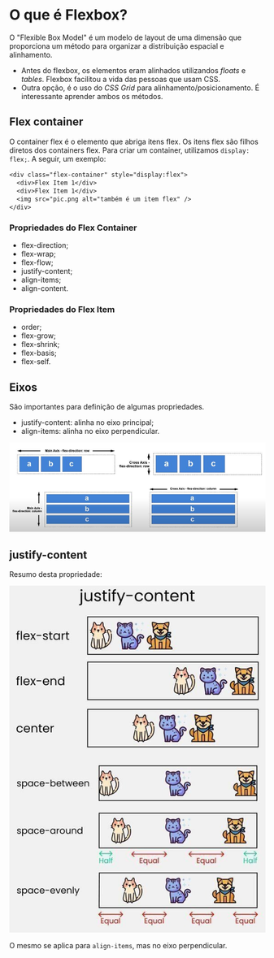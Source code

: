 # O que é Flexbox?

O "Flexible Box Model" é um modelo de layout de uma dimensão que proporciona um método para organizar a distribuição espacial e alinhamento.

- Antes do flexbox, os elementos eram alinhados utilizandos _floats_ e _tables_. Flexbox facilitou a vida das pessoas que usam CSS.
- Outra opção, é o uso do _CSS Grid_ para alinhamento/posicionamento. É interessante aprender ambos os métodos.

## Flex container

O container flex é o elemento que abriga itens flex. Os itens flex são filhos diretos dos containers flex. Para criar um container, utilizamos `display: flex;`. A seguir, um exemplo:

```
<div class="flex-container" style="display:flex">
  <div>Flex Item 1</div>
  <div>Flex Item 1</div>
  <img src="pic.png alt="também é um item flex" />
</div>
```

### Propriedades do Flex Container

- flex-direction;
- flex-wrap;
- flex-flow;
- justify-content;
- align-items;
- align-content.

### Propriedades do Flex Item

- order;
- flex-grow;
- flex-shrink;
- flex-basis;
- flex-self.

## Eixos

São importantes para definição de algumas propriedades.

- justify-content: alinha no eixo principal;
- align-items: alinha no eixo perpendicular.

![Eixos flexbox](./assets/axis.jpg)

## justify-content

Resumo desta propriedade:

![justify-content](./assets/justify-content.jpg)

O mesmo se aplica para `align-items`, mas no eixo perpendicular.
